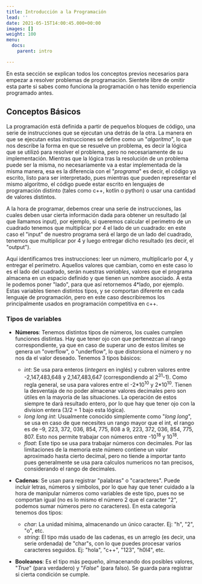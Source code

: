 ```yaml
---
title: Introducción a la Programación
lead: ''
date: 2021-05-15T14:00:45.000+00:00
images: []
weight: 100
menu:
  docs:
    parent: intro

---
```

En esta sección se explican todos los conceptos previos necesarios para empezar a resolver problemas de programación. Sientete libre de omitir esta parte si sabes como funciona la programación o has tenido experiencia programado antes.

## Conceptos Básicos

La programación está definida a partir de pequeños bloques de código, una serie de instrucciones que se ejecutan una detrás de la otra. La manera en que se ejecutan estas instrucciones se define como un "_algoritmo_", lo que nos describe la forma en que se resuelve un problema, es decir la lógica que se utilizó para resolver el problema, pero no necesariamente de su implementación. Mientras que la lógica tras la resolución de un problema puede ser la misma, no necesariamente va a estar implementada de la misma manera, esa es la diferencia con el "_programa_" es decir, el código ya escrito, listo para ser interpretado, pues mientras que pueden representar el mismo algoritmo, el código puede estar escrito en lenguajes de programación distinto (tales como c++, kotlin o python) o usar una cantidad de valores distintos.

A la hora de programar, debemos crear una serie de instrucciones, las cuales deben usar cierta información dada para obtener un resultado (al que llamamos input), por ejemplo, si queremos calcular el perimetro de un cuadrado tenemos que multiplicar por 4 el lado de un cuadrado: en este caso el "input" de nuestro programa será el largo de un lado del cuadrado, tenemos que multiplicar por 4 y luego entregar dicho resultado (es decir, el "output").

Aquí identificamos tres instrucciones: leer un número, multiplicarlo por 4, y entregar el perímetro. Aquellos valores que cambian, como en este caso lo es el lado del cuadrado, serán nuestras *variables*, valores que el programa almacena en un espacio definido y que tienen un nombre asociado. A esta le podemos poner "lado", para que así retornemos 4*lado, por ejemplo. Estas variables tienen distintos tipos, y se comportan diferente en cada lenguaje de programación, pero en este caso describiremos los principalmente usados en programación competitiva en c++.

### Tipos de variables

* **Números**: Tenemos distintos tipos de números, los cuales cumplen funciones distintas. Hay que tener ojo con que pertenezcan al rango correspondiente, ya que en caso de superar uno de estos límites se genera un "overflow", o "underflow", lo que distorsiona el número y no nos da el valor deseado. Tenemos 3 tipos básicos:
  * *int*: Se usa para enteros (_integers_ en inglés) y cubren valores entre -2,147,483,648 y 2,147,483,647 (correspondiendo al 2<sup>31</sup>-1). Como regla general, se usa para valores entre el -2\*10<sup>10</sup> y 2\*10<sup>10</sup>. Tienen la desventaja de no poder almacenar valores decimales pero son útiles en la mayoría de las situaciones. La operación de estos siempre te dará resultado entero, por lo que hay que tener ojo con la division entera (3/2 = 1 bajo esta lógica).
  * *long long int*: Usualmente conocido simplemente como "_long long_", se usa en caso de que necesites un rango mayor que el int, el rango es de –9, 223, 372, 036, 854, 775, 808 a 9, 223, 372, 036, 854, 775, 807. Esto nos permite trabajar con números entre -10<sup>18</sup> y 10<sup>18</sup>.
  * *float*: Este tipo se usa para trabajar números con decimales. Por las limitaciones de la memoria este número contiene un valor aproximado hasta cierto decimal, pero no tiende a importar tanto pues generalmente se usa para calculos numericos no tan precisos, considerando el rango de decimales.

* **Cadenas**: Se usan para registrar "palabras" o "caracteres". Puede incluir letras, números y simbolos, por lo que hay que tener cuidado a la hora de manipular números como variables de este tipo, pues no se comportan igual (no es lo mismo el número 2 que el caracter "2", podemos sumar números pero no caracteres). En esta categoría tenemos dos tipos:
  * *char*: La unidad mínima, almacenando un único caracter. Ej: "h", "2", "o", etc.
  * *string*: El tipo más usado de las cadenas, es un arreglo (es decir, una serie ordenada) de "char"s, con lo que puedes procesar varios caracteres seguidos. Ej: "hola", "c++", "123", "h0l4", etc.

* **Booleanos**: Es el tipo más pequeño, almacenando dos posibles valores, "_True_" (para verdadero) y "_False_" (para falso). Se guarda para registrar si cierta condición se cumple.
